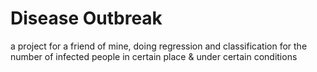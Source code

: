 # Disease Outbreak
 a project for a friend of mine, doing regression and classification for the number of infected people in certain place & under certain conditions
